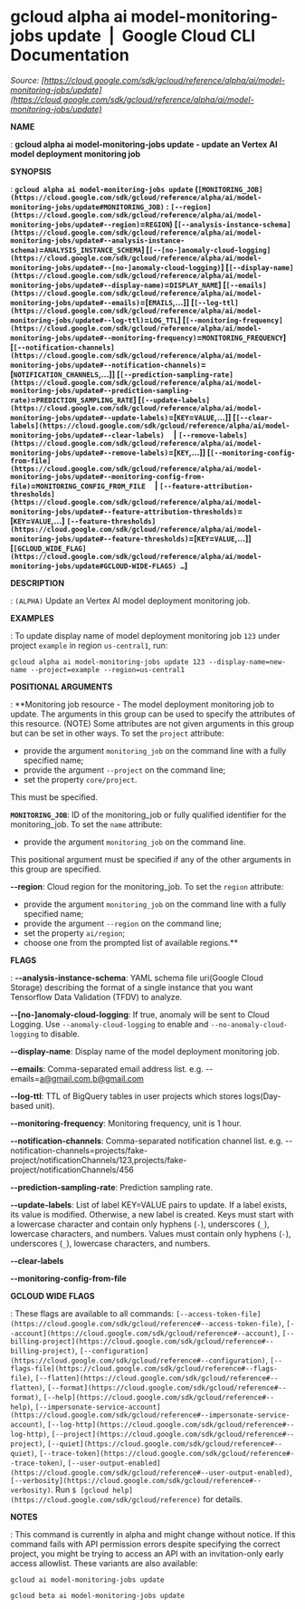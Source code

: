 # gcloud alpha ai model-monitoring-jobs update  |  Google Cloud CLI Documentation

*Source: [https://cloud.google.com/sdk/gcloud/reference/alpha/ai/model-monitoring-jobs/update](https://cloud.google.com/sdk/gcloud/reference/alpha/ai/model-monitoring-jobs/update)*

**NAME**

: **gcloud alpha ai model-monitoring-jobs update - update an Vertex AI model deployment monitoring job**

**SYNOPSIS**

: **`gcloud alpha ai model-monitoring-jobs update` (`[MONITORING_JOB](https://cloud.google.com/sdk/gcloud/reference/alpha/ai/model-monitoring-jobs/update#MONITORING_JOB)` : `[--region](https://cloud.google.com/sdk/gcloud/reference/alpha/ai/model-monitoring-jobs/update#--region)`=`REGION`) [`[--analysis-instance-schema](https://cloud.google.com/sdk/gcloud/reference/alpha/ai/model-monitoring-jobs/update#--analysis-instance-schema)`=`ANALYSIS_INSTANCE_SCHEMA`] [`[--[no-]anomaly-cloud-logging](https://cloud.google.com/sdk/gcloud/reference/alpha/ai/model-monitoring-jobs/update#--[no-]anomaly-cloud-logging)`] [`[--display-name](https://cloud.google.com/sdk/gcloud/reference/alpha/ai/model-monitoring-jobs/update#--display-name)`=`DISPLAY_NAME`] [`[--emails](https://cloud.google.com/sdk/gcloud/reference/alpha/ai/model-monitoring-jobs/update#--emails)`=[`EMAILS`,…]] [`[--log-ttl](https://cloud.google.com/sdk/gcloud/reference/alpha/ai/model-monitoring-jobs/update#--log-ttl)`=`LOG_TTL`] [`[--monitoring-frequency](https://cloud.google.com/sdk/gcloud/reference/alpha/ai/model-monitoring-jobs/update#--monitoring-frequency)`=`MONITORING_FREQUENCY`] [`[--notification-channels](https://cloud.google.com/sdk/gcloud/reference/alpha/ai/model-monitoring-jobs/update#--notification-channels)`=[`NOTIFICATION_CHANNELS`,…]] [`[--prediction-sampling-rate](https://cloud.google.com/sdk/gcloud/reference/alpha/ai/model-monitoring-jobs/update#--prediction-sampling-rate)`=`PREDICTION_SAMPLING_RATE`] [`[--update-labels](https://cloud.google.com/sdk/gcloud/reference/alpha/ai/model-monitoring-jobs/update#--update-labels)`=[`KEY`=`VALUE`,…]] [`[--clear-labels](https://cloud.google.com/sdk/gcloud/reference/alpha/ai/model-monitoring-jobs/update#--clear-labels)`     | `[--remove-labels](https://cloud.google.com/sdk/gcloud/reference/alpha/ai/model-monitoring-jobs/update#--remove-labels)`=[`KEY`,…]] [`[--monitoring-config-from-file](https://cloud.google.com/sdk/gcloud/reference/alpha/ai/model-monitoring-jobs/update#--monitoring-config-from-file)`=`MONITORING_CONFIG_FROM_FILE`     | `[--feature-attribution-thresholds](https://cloud.google.com/sdk/gcloud/reference/alpha/ai/model-monitoring-jobs/update#--feature-attribution-thresholds)`=[`KEY`=`VALUE`,…] `[--feature-thresholds](https://cloud.google.com/sdk/gcloud/reference/alpha/ai/model-monitoring-jobs/update#--feature-thresholds)`=[`KEY`=`VALUE`,…]] [`[GCLOUD_WIDE_FLAG](https://cloud.google.com/sdk/gcloud/reference/alpha/ai/model-monitoring-jobs/update#GCLOUD-WIDE-FLAGS) …`]**

**DESCRIPTION**

: `(ALPHA)` Update an Vertex AI model deployment monitoring job.

**EXAMPLES**

: To update display name of model deployment monitoring job `123` under
project `example` in region `us-central1`, run:

```
gcloud alpha ai model-monitoring-jobs update 123 --display-name=new-name --project=example --region=us-central1
```

**POSITIONAL ARGUMENTS**

: **Monitoring job resource - The model deployment monitoring job to update. The
arguments in this group can be used to specify the attributes of this resource.
(NOTE) Some attributes are not given arguments in this group but can be set in
other ways.
To set the `project` attribute:

- provide the argument `monitoring_job` on the command line with a
fully specified name;
- provide the argument `--project` on the command line;
- set the property `core/project`.

This must be specified.

**`MONITORING_JOB`**:
ID of the monitoring_job or fully qualified identifier for the monitoring_job.
To set the `name` attribute:

- provide the argument `monitoring_job` on the command line.

This positional argument must be specified if any of the other arguments in this
group are specified.

**--region**:
Cloud region for the monitoring_job.
To set the `region` attribute:

- provide the argument `monitoring_job` on the command line with a
fully specified name;
- provide the argument `--region` on the command line;
- set the property `ai/region`;
- choose one from the prompted list of available regions.**

**FLAGS**

: **--analysis-instance-schema**:
YAML schema file uri(Google Cloud Storage) describing the format of a single
instance that you want Tensorflow Data Validation (TFDV) to analyze.

**--[no-]anomaly-cloud-logging**:
If true, anomaly will be sent to Cloud Logging. Use
`--anomaly-cloud-logging` to enable and
`--no-anomaly-cloud-logging` to disable.

**--display-name**:
Display name of the model deployment monitoring job.

**--emails**:
Comma-separated email address list. e.g. --emails=a@gmail.com,b@gmail.com

**--log-ttl**:
TTL of BigQuery tables in user projects which stores logs(Day-based unit).

**--monitoring-frequency**:
Monitoring frequency, unit is 1 hour.

**--notification-channels**:
Comma-separated notification channel list. e.g.
--notification-channels=projects/fake-project/notificationChannels/123,projects/fake-project/notificationChannels/456

**--prediction-sampling-rate**:
Prediction sampling rate.

**--update-labels**:
List of label KEY=VALUE pairs to update. If a label exists, its value is
modified. Otherwise, a new label is created.
Keys must start with a lowercase character and contain only hyphens
(`-`), underscores (`_`), lowercase characters, and
numbers. Values must contain only hyphens (`-`), underscores
(`_`), lowercase characters, and numbers.

**--clear-labels**

**--monitoring-config-from-file**

**GCLOUD WIDE FLAGS**

: These flags are available to all commands: `[--access-token-file](https://cloud.google.com/sdk/gcloud/reference#--access-token-file)`,
`[--account](https://cloud.google.com/sdk/gcloud/reference#--account)`, `[--billing-project](https://cloud.google.com/sdk/gcloud/reference#--billing-project)`,
`[--configuration](https://cloud.google.com/sdk/gcloud/reference#--configuration)`,
`[--flags-file](https://cloud.google.com/sdk/gcloud/reference#--flags-file)`,
`[--flatten](https://cloud.google.com/sdk/gcloud/reference#--flatten)`, `[--format](https://cloud.google.com/sdk/gcloud/reference#--format)`, `[--help](https://cloud.google.com/sdk/gcloud/reference#--help)`, `[--impersonate-service-account](https://cloud.google.com/sdk/gcloud/reference#--impersonate-service-account)`,
`[--log-http](https://cloud.google.com/sdk/gcloud/reference#--log-http)`,
`[--project](https://cloud.google.com/sdk/gcloud/reference#--project)`, `[--quiet](https://cloud.google.com/sdk/gcloud/reference#--quiet)`, `[--trace-token](https://cloud.google.com/sdk/gcloud/reference#--trace-token)`, `[--user-output-enabled](https://cloud.google.com/sdk/gcloud/reference#--user-output-enabled)`,
`[--verbosity](https://cloud.google.com/sdk/gcloud/reference#--verbosity)`.
Run `$ [gcloud help](https://cloud.google.com/sdk/gcloud/reference)` for details.

**NOTES**

: This command is currently in alpha and might change without notice. If this
command fails with API permission errors despite specifying the correct project,
you might be trying to access an API with an invitation-only early access
allowlist. These variants are also available:

```
gcloud ai model-monitoring-jobs update
```

```
gcloud beta ai model-monitoring-jobs update
```